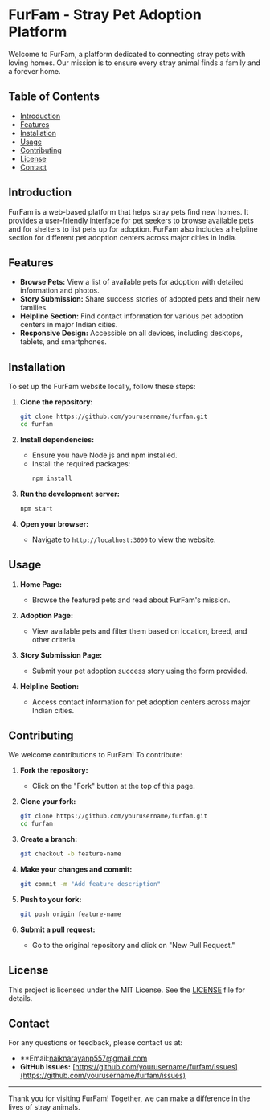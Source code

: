 # FurFam - Stray Pet Adoption Platform

Welcome to FurFam, a platform dedicated to connecting stray pets with loving homes. Our mission is to ensure every stray animal finds a family and a forever home.

## Table of Contents

- [Introduction](#introduction)
- [Features](#features)
- [Installation](#installation)
- [Usage](#usage)
- [Contributing](#contributing)
- [License](#license)
- [Contact](#contact)

## Introduction

FurFam is a web-based platform that helps stray pets find new homes. It provides a user-friendly interface for pet seekers to browse available pets and for shelters to list pets up for adoption. FurFam also includes a helpline section for different pet adoption centers across major cities in India.

## Features

- **Browse Pets:** View a list of available pets for adoption with detailed information and photos.
- **Story Submission:** Share success stories of adopted pets and their new families.
- **Helpline Section:** Find contact information for various pet adoption centers in major Indian cities.
- **Responsive Design:** Accessible on all devices, including desktops, tablets, and smartphones.

## Installation

To set up the FurFam website locally, follow these steps:

1. **Clone the repository:**
    ```bash
    git clone https://github.com/yourusername/furfam.git
    cd furfam
    ```

2. **Install dependencies:**
    - Ensure you have Node.js and npm installed.
    - Install the required packages:
      ```bash
      npm install
      ```

3. **Run the development server:**
    ```bash
    npm start
    ```

4. **Open your browser:**
    - Navigate to `http://localhost:3000` to view the website.

## Usage

1. **Home Page:**
    - Browse the featured pets and read about FurFam's mission.

2. **Adoption Page:**
    - View available pets and filter them based on location, breed, and other criteria.

3. **Story Submission Page:**
    - Submit your pet adoption success story using the form provided.

4. **Helpline Section:**
    - Access contact information for pet adoption centers across major Indian cities.

## Contributing

We welcome contributions to FurFam! To contribute:

1. **Fork the repository:**
    - Click on the "Fork" button at the top of this page.

2. **Clone your fork:**
    ```bash
    git clone https://github.com/yourusername/furfam.git
    cd furfam
    ```

3. **Create a branch:**
    ```bash
    git checkout -b feature-name
    ```

4. **Make your changes and commit:**
    ```bash
    git commit -m "Add feature description"
    ```

5. **Push to your fork:**
    ```bash
    git push origin feature-name
    ```

6. **Submit a pull request:**
    - Go to the original repository and click on "New Pull Request."

## License

This project is licensed under the MIT License. See the [LICENSE](LICENSE) file for details.

## Contact

For any questions or feedback, please contact us at:

- **Email:naiknarayanp557@gmail.com
- **GitHub Issues:** [https://github.com/yourusername/furfam/issues](https://github.com/yourusername/furfam/issues)

---

Thank you for visiting FurFam! Together, we can make a difference in the lives of stray animals.



